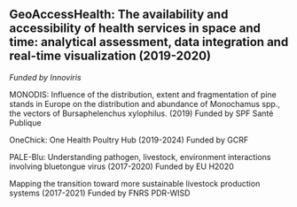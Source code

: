 ## GeoAccessHealth: The availability and accessibility of health services in space and time: analytical assessment, data integration and real-time visualization (2019-2020)  
*Funded by Innoviris*



MONODIS: Influence of the distribution, extent and fragmentation of pine stands in Europe on the distribution and abundance of Monochamus spp., the vectors of Bursaphelenchus xylophilus. (2019)
Funded by SPF Santé Publique 

OneChick: One Health Poultry Hub (2019-2024)
Funded by GCRF 

PALE-Blu: Understanding pathogen, livestock, environment interactions involving bluetongue virus (2017-2020)
Funded by EU H2020 

Mapping the transition toward more sustainable livestock production systems (2017-2021)
Funded by FNRS PDR-WISD 
